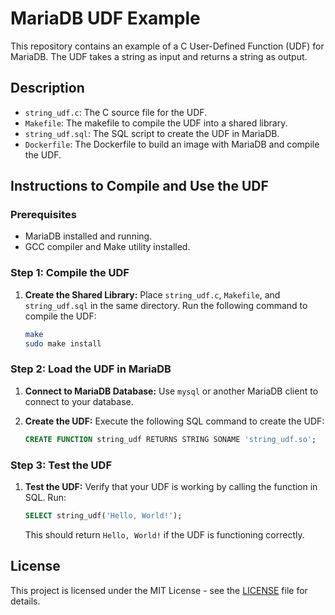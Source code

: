 
# MariaDB UDF Example

This repository contains an example of a C User-Defined Function (UDF) for MariaDB. The UDF takes a string as input and returns a string as output.

## Description

- `string_udf.c`: The C source file for the UDF.
- `Makefile`: The makefile to compile the UDF into a shared library.
- `string_udf.sql`: The SQL script to create the UDF in MariaDB.
- `Dockerfile`: The Dockerfile to build an image with MariaDB and compile the UDF.

## Instructions to Compile and Use the UDF

### Prerequisites

- MariaDB installed and running.
- GCC compiler and Make utility installed.

### Step 1: Compile the UDF

1. **Create the Shared Library:**
   Place `string_udf.c`, `Makefile`, and `string_udf.sql` in the same directory. Run the following command to compile the UDF:
   ```sh
   make
   sudo make install
   ```

### Step 2: Load the UDF in MariaDB

1. **Connect to MariaDB Database:**
   Use `mysql` or another MariaDB client to connect to your database.

2. **Create the UDF:**
   Execute the following SQL command to create the UDF:
   ```sql
   CREATE FUNCTION string_udf RETURNS STRING SONAME 'string_udf.so';
   ```

### Step 3: Test the UDF

1. **Test the UDF:**
   Verify that your UDF is working by calling the function in SQL. Run:
   ```sql
   SELECT string_udf('Hello, World!');
   ```
   This should return `Hello, World!` if the UDF is functioning correctly.

## License

This project is licensed under the MIT License - see the [LICENSE](LICENSE) file for details.
